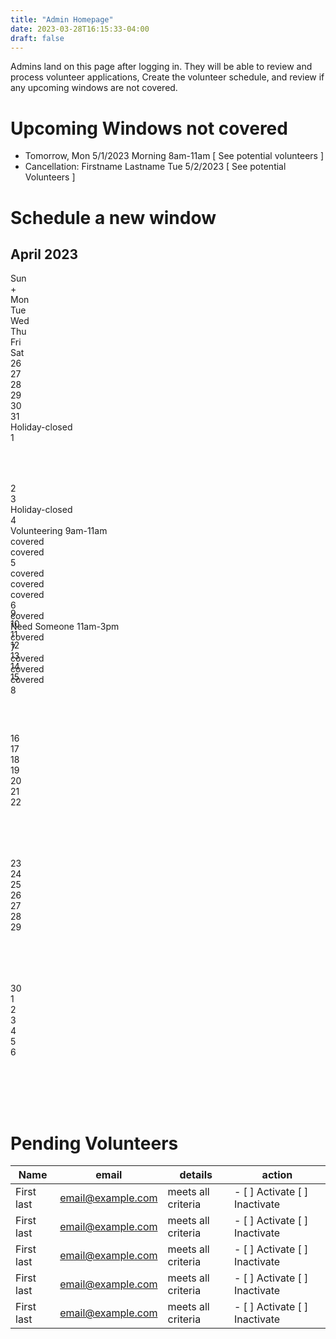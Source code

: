 ```yaml
---
title: "Admin Homepage"
date: 2023-03-28T16:15:33-04:00
draft: false
---
```

<div class="p-2 text-bg-info">
<p>Admins land on this page after logging in.   They will be able to review and process volunteer applications, Create the volunteer schedule, and review
if any upcoming windows are not covered.
</p>
</div>

# Upcoming Windows not covered

- Tomorrow, Mon 5/1/2023 Morning 8am-11am  [ See potential volunteers ]
- Cancellation: Firstname Lastname Tue 5/2/2023  [ See potential Volunteers ]

# Schedule a new window

<div class="mt-3">
  <div class="row border text-center">
    <h2>April 2023</h2>
  </div>
  <div class="row text-center">
    <div class="col border d-none d-md-block">Sun
      <div class="badge rounded-pill text-bg-success d-block m-1">+</div>
    </div>
    <div class="col border">Mon</div>
    <div class="col border">Tue</div>
    <div class="col border">Wed</div>
    <div class="col border">Thu</div>
    <div class="col border">Fri</div>
    <div class="col border d-none d-md-block">Sat</div>
  </div>

  <div class="row text-center" style="height:200px;">
    <div class="col border text-secondary text-opacity-50 d-none d-md-block">26</div>
    <div class="col border text-secondary text-opacity-50">27</div>
    <div class="col border text-secondary text-opacity-50">28</div>
    <div class="col border text-secondary text-opacity-50">29</div>
    <div class="col border text-secondary text-opacity-50">30</div>
    <div class="col border text-secondary text-opacity-50">31
    <div class="badge rounded-pill text-bg-info text-wrap d-block m-1">Holiday-closed</div>
    </div>
    <div class="col border d-none d-md-block">1</div>
  </div>

  <div class="row text-center" style="height:200px;">
    <div class="col border d-none d-md-block">2</div>
    <div class="col border">3
      <div class="badge rounded-pill text-bg-info text-wrap d-block m-1">Holiday-closed</div>
    </div>
    <div class="col border"><div>4</div>
      <div class="badge rounded-pill text-bg-success text-wrap">Volunteering 9am-11am</div>
      <div class="badge rounded-pill text-bg-secondary d-block m-1">covered</div>
      <div class="badge rounded-pill text-bg-secondary d-block m-1">covered</div>
    </div>
    <div class="col border">
      <div>5</div>
      <div class="badge rounded-pill text-bg-secondary text-wrap d-block m-1">covered</div>
      <div class="badge rounded-pill text-bg-secondary text-wrap d-block m-1">covered</div>
      <div class="badge rounded-pill text-bg-secondary text-wrap d-block m-1">covered</div>
    </div>
    <div class="col border"><div>6</div>
      <div class="badge rounded-pill text-bg-secondary text-wrap d-block m-1">covered</div>
    <div class="badge rounded-pill text-bg-danger text-wrap">Need Someone 11am-3pm</div>
      <div class="badge rounded-pill text-bg-secondary text-wrap d-block m-1">covered</div>
    </div>
    <div class="col border">7      <div class="badge rounded-pill text-bg-secondary text-wrap d-block m-1">covered</div>
      <div class="badge rounded-pill text-bg-secondary text-wrap d-block m-1">covered</div>
      <div class="badge rounded-pill text-bg-secondary text-wrap d-block m-1">covered</div>
</div>
    <div class="col border d-none d-md-block">8</div>
  </div>

  <div class="row text-center" style="height:200px;">
    <div class="col border d-none d-md-block">9</div>
    <div class="col border">10</div>
    <div class="col border">11</div>
    <div class="col border">12</div>
    <div class="col border">13</div>
    <div class="col border">14</div>
    <div class="col border d-none d-md-block">15</div>
  </div>

  <div class="row text-center" style="height:200px;">
    <div class="col border d-none d-md-block">16</div>
    <div class="col border">17</div>
    <div class="col border">18</div>
    <div class="col border">19</div>
    <div class="col border">20</div>
    <div class="col border">21</div>
    <div class="col border d-none d-md-block">22</div>
  </div>

  <div class="row text-center" style="height:200px;">
    <div class="col border d-none d-md-block">23</div>
    <div class="col border">24</div>
    <div class="col border">25</div>
    <div class="col border">26</div>
    <div class="col border">27</div>
    <div class="col border">28</div>
    <div class="col border d-none d-md-block">29</div>
  </div>

  <div class="row text-center" style="height:200px;">
    <div class="col border d-none d-md-block">30</div>
    <div class="col border text-secondary text-opacity-50">1</div>
    <div class="col border text-secondary text-opacity-50">2</div>
    <div class="col border text-secondary text-opacity-50">3</div>
    <div class="col border text-secondary text-opacity-50">4</div>
    <div class="col border text-secondary text-opacity-50">5</div>
    <div class="col border text-secondary text-opacity-50 d-none d-md-block">6</div>
  </div>

</div>

# Pending Volunteers

| Name | email | details | action |
| ---- | ----- | ------- | ------ |
| First last | email@example.com | meets all criteria | - [ ] Activate [ ] Inactivate |
| First last | email@example.com | meets all criteria | - [ ] Activate [ ] Inactivate |
| First last | email@example.com | meets all criteria | - [ ] Activate [ ] Inactivate |
| First last | email@example.com | meets all criteria | - [ ] Activate [ ] Inactivate |
| First last | email@example.com | meets all criteria | - [ ] Activate [ ] Inactivate |
